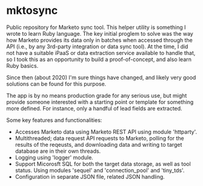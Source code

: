 # mktosync
Public repository for Marketo sync tool. This helper utility is something I wrote to learn Ruby language. The key initial proglem to solve was the way how Marketo provides its data only in batches when accessed through the API (i.e., by any 3rd-party integration or data sync tool). At the time, I did not have a suitable iPaaS or data extraction service available to handle that, so I took this as an opportunity to build a proof-of-concept, and also learn Ruby basics.

Since then (about 2020) I'm sure things have changed, and likely very good solutions can be found for this purpose.

The app is by no means production grade for any serious use, but might provide someone interested with a starting point or template for something more defined. For instance, only a handful of lead fields are extracted.

Some key features and functionalities:

- Accesses Marketo data using Marketo REST API using module 'httparty'.
- Multithreaded; data request API requests to Marketo, polling for the results of the reqeusts, and downloading data and writing to target database are in their own threads.
- Logging using 'logger' module.
- Support Micorosft SQL for both the target data storage, as well as tool status. Using modules 'sequel' and 'connection_pool' and 'tiny_tds'.
- Configuration in separate JSON file, related JSON handling.
